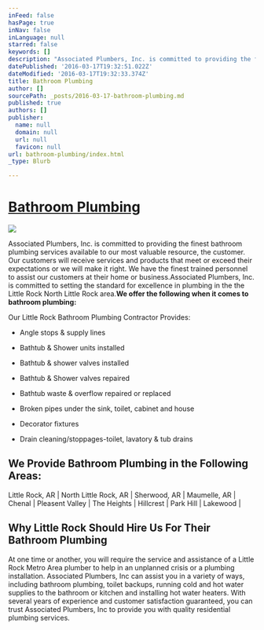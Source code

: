 ```yaml
---
inFeed: false
hasPage: true
inNav: false
inLanguage: null
starred: false
keywords: []
description: "Associated Plumbers, Inc. is committed to providing the finest\_bathroom plumbing\_services available to our most valuable resource, the customer. Our customers will receive services and products that meet or exceed their expectations or we will make it right. We have the finest trained personnel to assist our customers at their home or business.Associated Plumbers, Inc. is committed to setting the standard for excellence in plumbing in the the Little Rock North Little Rock area.We offer the following when it comes to bathroom plumbing:"
datePublished: '2016-03-17T19:32:51.022Z'
dateModified: '2016-03-17T19:32:33.374Z'
title: Bathroom Plumbing
author: []
sourcePath: _posts/2016-03-17-bathroom-plumbing.md
published: true
authors: []
publisher:
  name: null
  domain: null
  url: null
  favicon: null
url: bathroom-plumbing/index.html
_type: Blurb

---
```

# [Bathroom Plumbing][0]
![](https://imgflo.herokuapp.com/graph/vahj1ThiexotieMo/0b3472c7bb45793b225807ec7b6ab16f/passthrough.jpg?height=600&input=https%3A%2F%2Fthe-grid-user-content.s3-us-west-2.amazonaws.com%2Fece95fee-2723-4e8b-8de0-432d2bb7685c.jpg&width=560)

Associated Plumbers, Inc. is committed to providing the finest bathroom plumbing services available to our most valuable resource, the customer. Our customers will receive services and products that meet or exceed their expectations or we will make it right. We have the finest trained personnel to assist our customers at their home or business.Associated Plumbers, Inc. is committed to setting the standard for excellence in plumbing in the the Little Rock North Little Rock area.**We offer the following when it comes to bathroom plumbing:**

Our Little Rock  Bathroom Plumbing Contractor Provides:

* Angle stops & supply lines

* Bathtub & Shower units installed
* Bathtub & shower valves installed
* Bathtub & Shower valves repaired
* Bathtub waste & overflow repaired or replaced
* Broken pipes under the sink, toilet, cabinet and house
* Decorator fixtures
* Drain cleaning/stoppages-toilet, lavatory & tub drains

## We Provide Bathroom Plumbing in the Following Areas:

Little Rock, AR | North Little Rock, AR | Sherwood, AR | Maumelle, AR | Chenal | Pleasent Valley | The Heights | Hillcrest | Park Hill | Lakewood | 

## Why Little Rock Should Hire Us For Their Bathroom Plumbing

At one time or another, you will require the service and assistance of a Little Rock Metro Area plumber to help in an unplanned crisis or a plumbing installation. Associated Plumbers, Inc can assist you in a variety of ways, including bathroom plumbing, toilet backups, running cold and hot water supplies to the bathroom or kitchen and installing hot water heaters. With several years of experience and customer satisfaction guaranteed, you can trust Associated Plumbers, Inc to provide you with quality residential plumbing services.

[0]: null
